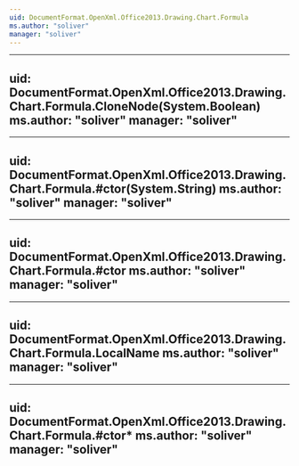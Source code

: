 ```yaml
---
uid: DocumentFormat.OpenXml.Office2013.Drawing.Chart.Formula
ms.author: "soliver"
manager: "soliver"
---
```


---
uid: DocumentFormat.OpenXml.Office2013.Drawing.Chart.Formula.CloneNode(System.Boolean)
ms.author: "soliver"
manager: "soliver"
---

---
uid: DocumentFormat.OpenXml.Office2013.Drawing.Chart.Formula.#ctor(System.String)
ms.author: "soliver"
manager: "soliver"
---

---
uid: DocumentFormat.OpenXml.Office2013.Drawing.Chart.Formula.#ctor
ms.author: "soliver"
manager: "soliver"
---

---
uid: DocumentFormat.OpenXml.Office2013.Drawing.Chart.Formula.LocalName
ms.author: "soliver"
manager: "soliver"
---

---
uid: DocumentFormat.OpenXml.Office2013.Drawing.Chart.Formula.#ctor*
ms.author: "soliver"
manager: "soliver"
---

